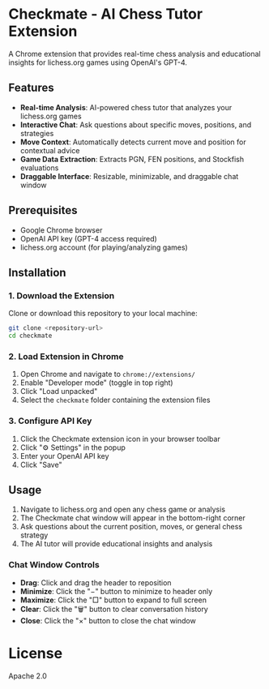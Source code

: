 # Checkmate - AI Chess Tutor Extension

A Chrome extension that provides real-time chess analysis and educational insights for lichess.org games using OpenAI's GPT-4.

## Features

- **Real-time Analysis**: AI-powered chess tutor that analyzes your lichess.org games
- **Interactive Chat**: Ask questions about specific moves, positions, and strategies
- **Move Context**: Automatically detects current move and position for contextual advice
- **Game Data Extraction**: Extracts PGN, FEN positions, and Stockfish evaluations
- **Draggable Interface**: Resizable, minimizable, and draggable chat window

## Prerequisites

- Google Chrome browser
- OpenAI API key (GPT-4 access required)
- lichess.org account (for playing/analyzing games)

## Installation

### 1. Download the Extension
Clone or download this repository to your local machine:
```bash
git clone <repository-url>
cd checkmate
```

### 2. Load Extension in Chrome
1. Open Chrome and navigate to `chrome://extensions/`
2. Enable "Developer mode" (toggle in top right)
3. Click "Load unpacked"
4. Select the `checkmate` folder containing the extension files

### 3. Configure API Key
1. Click the Checkmate extension icon in your browser toolbar
2. Click "⚙️ Settings" in the popup
3. Enter your OpenAI API key
4. Click "Save"

## Usage

1. Navigate to lichess.org and open any chess game or analysis
2. The Checkmate chat window will appear in the bottom-right corner
3. Ask questions about the current position, moves, or general chess strategy
4. The AI tutor will provide educational insights and analysis

### Chat Window Controls
- **Drag**: Click and drag the header to reposition
- **Minimize**: Click the "−" button to minimize to header only
- **Maximize**: Click the "□" button to expand to full screen
- **Clear**: Click the "🗑️" button to clear conversation history
- **Close**: Click the "×" button to close the chat window

# License

Apache 2.0
